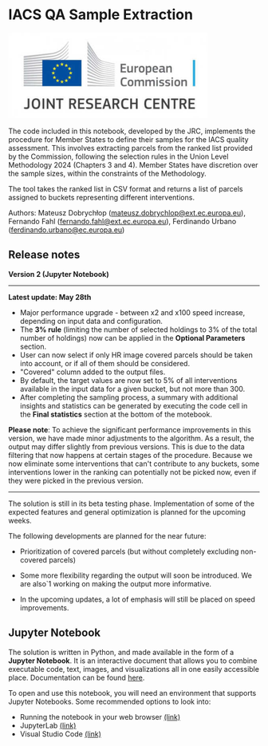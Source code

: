 # IACS QA Sample Extraction
<div>
<img src="images/jrc_ec_logo.jpg" width="400"/>
</div>

The code included in this notebook, developed by the JRC, implements the procedure for Member States to define their samples for the IACS quality assessment. This involves extracting parcels from the ranked list provided by the Commission, following the selection rules in the Union Level Methodology 2024 (Chapters 3 and 4). Member States have discretion over the sample sizes, within the constraints of the Methodology.

The tool takes the ranked list in CSV format and returns a list of parcels assigned to buckets representing different interventions.

Authors: Mateusz Dobrychłop (mateusz.dobrychlop@ext.ec.europa.eu), Fernando Fahl (fernando.fahl@ext.ec.europa.eu), Ferdinando Urbano (ferdinando.urbano@ec.europa.eu)

## Release notes

**Version 2 (Jupyter Notebook)**

---
**Latest update: May 28th**
* Major performance upgrade - between x2 and x100 speed increase, depending on input data and configuration.
* The **3% rule** (limiting the number of selected holdings to 3% of the total number of holdings) now can be applied in the **Optional Parameters** section.
* User can now select if only HR image covered parcels should be taken into account, or if all of them should be considered.
* "Covered" column added to the output files.
* By default, the target values are now set to 5% of all interventions available in the input data for a given bucket, but not more than 300.
* After completing the sampling process, a summary with additional insights and statistics can be generated by executing the code cell in the **Final statistics** section at the bottom of the motebook.

**Please note**: To achieve the significant performance improvements in this version, we have made minor adjustments to the algorithm. As a result, the output may differ slightly from previous versions. This is due to the data filtering that now happens at certain stages of the procedure. Because we now eliminate some interventions that can't contribute to any buckets, some interventions lower in the ranking can potentially not be picked now, even if they were picked in the previous version.

---

The solution is still in its beta testing phase. Implementation of some of the expected features and general optimization is planned for the upcoming weeks.

The following developments are planned for the near future:

* Prioritization of covered parcels (but without completely excluding non-covered parcels)

* Some more flexibility regarding the output will soon be introduced. We are also`1 working on making the output more informative.

* In the upcoming updates, a lot of emphasis will still be placed on speed improvements.

## Jupyter Notebook

The solution is written in Python, and made available in the form of a **Jupyter Notebook**. It is an interactive document that allows you to combine executable code, text, images, and visualizations all in one easily accessible place. Documentation can be found [here](https://docs.jupyter.org/en/latest/).

To open and use this notebook, you will need an environment that supports Jupyter Notebooks. Some recommended options to look into:
* Running the notebook in your web browser [(link)](https://docs.jupyter.org/en/latest/running.html)
* JupyterLab [(link)](https://jupyterlab.readthedocs.io/en/latest/)
* Visual Studio Code [(link)](https://code.visualstudio.com/download)
